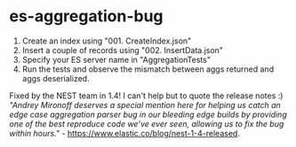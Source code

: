 # es-aggregation-bug

1. Create an index using "001. CreateIndex.json"
2. Insert a couple of records using "002. InsertData.json"
3. Specify your ES server name in "AggregationTests"
4. Run the tests and observe the mismatch between aggs returned and aggs deserialized.

Fixed by the NEST team in 1.4! I can't help but to quote the release notes :) *"Andrey Mironoff deserves a special mention here for helping us catch an edge case aggregation parser bug in our bleeding edge builds by providing one of the best reproduce code we’ve ever seen, allowing us to fix the bug within hours."* - https://www.elastic.co/blog/nest-1-4-released. 
